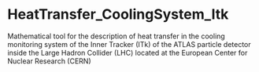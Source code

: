 # HeatTransfer_CoolingSystem_Itk
Mathematical tool for the description of heat transfer in the  cooling monitoring system of the Inner Tracker (ITk) of the ATLAS particle detector inside the Large Hadron Collider (LHC) located at the European Center for Nuclear Research (CERN)
